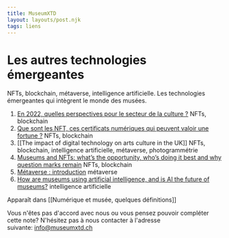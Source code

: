 ```yaml
---
title: MuseumXTD
layout: layouts/post.njk
tags: liens
---
```

# Les autres technologies émergeantes
NFTs, blockchain, métaverse, intelligence artificielle. Les technologies émergeantes qui intègrent le monde des musées. 

1. [En 2022, quelles perspectives pour le secteur de la culture ?](https://www.ladn.eu/mondes-creatifs/tendances-culture-2022-nft-cryptoart-art-immersif-streaming-transition-ecologique/?utm_source=newsletter_ladn&utm_medium=email&utm_campaign=news_ladn_tendance&utm_content=20220215)
   NFTs, blockchain
2. [Que sont les NFT, ces certificats numériques qui peuvent valoir une fortune ?](https://information.tv5monde.com/info/que-sont-les-nft-ces-certificats-numeriques-qui-peuvent-valoir-une-fortune-432946)
   NFTs, blockchain
3. [[The impact of digital technology on arts culture in the UK]]
   NFTs, blockchain, intelligence artificielle, métaverse, photogrammétrie
4. [Museums and NFTs: what’s the opportunity, who’s doing it best and why question marks remain](https://www.museumnext.com/article/museums-and-nfts/)
   NFTs, blockchain
5. [Métaverse : introduction](https://www.museumconnections.com/retour-sur-museum-connections-2022/metaverse-introduction/)
   métaverse
6. [How are museums using artificial intelligence, and is AI the future of museums?](https://www.museumnext.com/article/artificial-intelligence-and-the-future-of-museums/)
   intelligence artificielle


Apparaît dans [[Numérique et musée, quelques définitions]]

Vous n'êtes pas d'accord avec nous ou vous pensez pouvoir compléter cette note? N'hésitez pas à nous contacter à l'adresse suivante: [info@museumxtd.ch](mailto:info@museumxtd.ch)